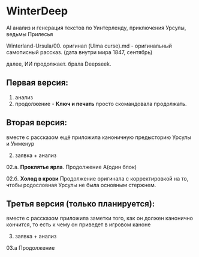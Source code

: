# WinterDeep
AI анализ и генерация текстов по Уинтерленду, приключения Урсулы, ведьмы Прилесья

Winterland-Ursula/00. оригинал (Ulma curse).md - оригинальный самописный рассказ. (дата внутри мира 1847, сентябрь)

далее, ИИ продолжает. брала Deepseek. 

## Первая версия:
01. анализ
01. продолжение - **Ключ и печать**
просто скомандовала продолжать. 

## Вторая версия:
вместе с рассказом ещё приложила каноничную предысторию Урсулы и Умменур

02. заявка + анализ

02.а. **Проклятье ярла**. Продолжение А(один блок) 

02.б. **Холод в крови** Продолжение оригинала с корректировкой на то, чтобы родословная Урсулы не была основным стержнем.


## Третья версия (только планируется):
вместе с рассказом приложила заметки того, как он должен канонично кончится, то есть к чему он приведет в игровом каноне

03. заявка + анализ

03.а Продолжение